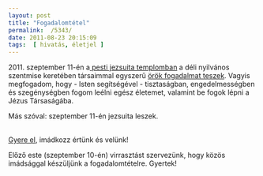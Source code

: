 ```yaml
---
layout: post
title: "Fogadalomtétel"
permalink:  /5343/ 
date: 2011-08-23 20:15:09
tags:  [ hivatás, életjel ] 
---
```

2011\. szeptember 11-én a<a href="http://www.jezsuita.hu/main.php?folderID=2178"> pesti jezsuita templomban</a> a déli nyilvános szentmise keretében társaimmal egyszerű <a href="/node/5342">örök fogadalmat teszek</a>. Vagyis megfogadom, hogy - Isten segítségével - tisztaságban, engedelmességben és szegénységben fogom leélni egész életemet, valamint be fogok lépni a Jézus Társaságába.

<!--break-->

Más szóval: szeptember 11-én jezsuita leszek.  
&nbsp;

<a href="http://www.facebook.com/event.php?eid=250372944987294">Gyere el</a>, imádkozz értünk és velünk!

Előző este (szeptember 10-én) virrasztást szervezünk, hogy közös imádsággal készüljünk a fogadalomtételre. Gyertek!

